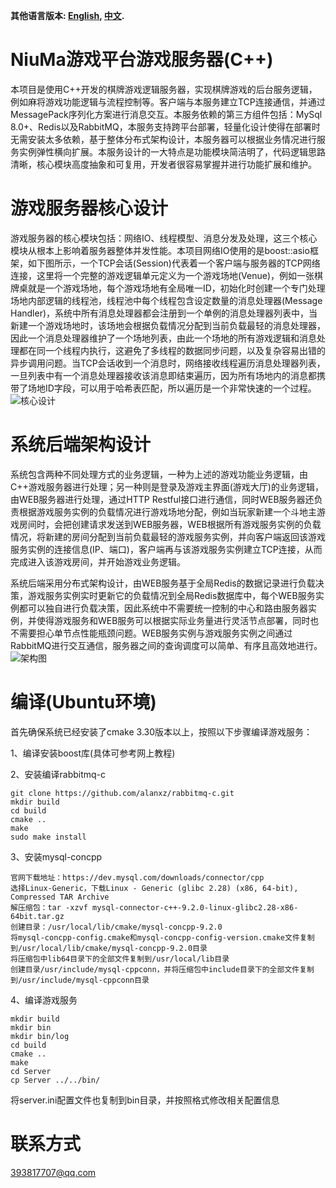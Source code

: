**其他语言版本: [English](README.md), [中文](README_ZH.MD).**

# NiuMa游戏平台游戏服务器(C++)
本项目是使用C++开发的棋牌游戏逻辑服务器，实现棋牌游戏的后台服务逻辑，例如麻将游戏功能逻辑与流程控制等。客户端与本服务建立TCP连接通信，并通过MessagePack序列化方案进行消息交互。本服务依赖的第三方组件包括：MySql 8.0+、Redis以及RabbitMQ，本服务支持跨平台部署，轻量化设计使得在部署时无需安装太多依赖，基于整体分布式架构设计，本服务器可以根据业务情况进行服务实例弹性横向扩展。本服务设计的一大特点是功能模块简洁明了，代码逻辑思路清晰，核心模块高度抽象和可复用，开发者很容易掌握并进行功能扩展和维护。

# 游戏服务器核心设计
游戏服务器的核心模块包括：网络IO、线程模型、消息分发及处理，这三个核心模块从根本上影响着服务器整体并发性能。本项目网络IO使用的是boost::asio框架，如下图所示，一个TCP会话(Session)代表着一个客户端与服务器的TCP网络连接，这里将一个完整的游戏逻辑单元定义为一个游戏场地(Venue)，例如一张棋牌桌就是一个游戏场地，每个游戏场地有全局唯一ID，初始化时创建一个专门处理场地内部逻辑的线程池，线程池中每个线程包含设定数量的消息处理器(Message Handler)，系统中所有消息处理器都会注册到一个单例的消息处理器列表中，当新建一个游戏场地时，该场地会根据负载情况分配到当前负载最轻的消息处理器，因此一个消息处理器维护了一个场地列表，由此一个场地的所有游戏逻辑和消息处理都在同一个线程内执行，这避免了多线程的数据同步问题，以及复杂容易出错的异步调用问题。当TCP会话收到一个消息时，网络接收线程遍历消息处理器列表，一旦列表中有一个消息处理器接收该消息即结束遍历，因为所有场地内的消息都携带了场地ID字段，可以用于哈希表匹配，所以遍历是一个非常快速的一个过程。\
![核心设计](https://gitee.com/friedrich-hegel/data/raw/master/core.png)

# 系统后端架构设计
系统包含两种不同处理方式的业务逻辑，一种为上述的游戏功能业务逻辑，由C++游戏服务器进行处理；另一种则是登录及游戏主界面(游戏大厅)的业务逻辑，由WEB服务器进行处理，通过HTTP Restful接口进行通信，同时WEB服务器还负责根据游戏服务实例的负载情况进行游戏场地分配，例如当玩家新建一个斗地主游戏房间时，会把创建请求发送到WEB服务器，WEB根据所有游戏服务实例的负载情况，将新建的房间分配到当前负载最轻的游戏服务实例，并向客户端返回该游戏服务实例的连接信息(IP、端口)，客户端再与该游戏服务实例建立TCP连接，从而完成进入该游戏房间，并开始游戏业务逻辑。

系统后端采用分布式架构设计，由WEB服务基于全局Redis的数据记录进行负载决策，游戏服务实例实时更新它的负载情况到全局Redis数据库中，每个WEB服务实例都可以独自进行负载决策，因此系统中不需要统一控制的中心和路由服务器实例，并使得游戏服务和WEB服务可以根据实际业务量进行灵活节点部署，同时也不需要担心单节点性能瓶颈问题。WEB服务实例与游戏服务实例之间通过RabbitMQ进行交互通信，服务器之间的查询调度可以简单、有序且高效地进行。\
![架构图](https://gitee.com/friedrich-hegel/data/raw/master/Framework.png)

# 编译(Ubuntu环境)
首先确保系统已经安装了cmake 3.30版本以上，按照以下步骤编译游戏服务：

1、编译安装boost库(具体可参考网上教程)

2、安装编译rabbitmq-c
```rabbitmq-c
git clone https://github.com/alanxz/rabbitmq-c.git
mkdir build
cd build
cmake ..
make
sudo make install
```

3、安装mysql-concpp
```
官网下载地址：https://dev.mysql.com/downloads/connector/cpp
选择Linux-Generic，下载Linux - Generic (glibc 2.28) (x86, 64-bit), Compressed TAR Archive
解压缩包：tar -xzvf mysql-connector-c++-9.2.0-linux-glibc2.28-x86-64bit.tar.gz
创建目录：/usr/local/lib/cmake/mysql-concpp-9.2.0
将mysql-concpp-config.cmake和mysql-concpp-config-version.cmake文件复制到/usr/local/lib/cmake/mysql-concpp-9.2.0目录
将压缩包中lib64目录下的全部文件复制到/usr/local/lib目录
创建目录/usr/include/mysql-cppconn，并将压缩包中include目录下的全部文件复制到/usr/include/mysql-cppconn目录
```

4、编译游戏服务
```
mkdir build
mkdir bin
mkdir bin/log
cd build
cmake ..
make
cd Server
cp Server ../../bin/
```
将server.ini配置文件也复制到bin目录，并按照格式修改相关配置信息

# 联系方式
393817707@qq.com